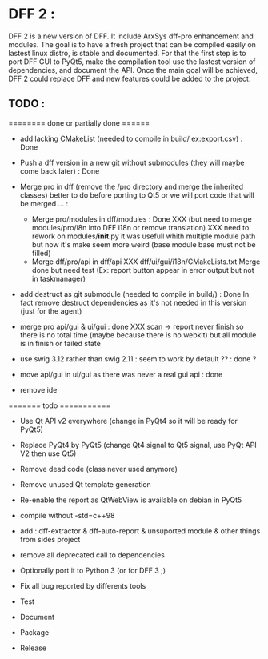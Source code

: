 DFF 2 : 
=======

DFF 2 is a new version of DFF. It include ArxSys dff-pro enhancement and modules.
The goal is to have a fresh project that can be compiled easily on lastest linux distro, is stable and documented. 
For that the first step is to port DFF GUI to PyQt5, make the compilation tool use the lastest version of dependencies, and document the API. 
Once the main goal will be achieved, DFF 2 could replace DFF and new features could be added to the project.

TODO :  
------

======== done or partially done ======

- add lacking CMakeList (needed to compile in build/ ex:export.csv) : Done

- Push a dff version in a new git without submodules (they will maybe come back later) : Done

- Merge pro in dff (remove the /pro directory and merge the inherited classes) better to do before porting to Qt5 or we will port code that will be merged ... :
  * Merge pro/modules in dff/modules : Done
    XXX (but need to merge modules/pro/i8n into DFF i18n or remove translation)
    XXX need to rework on modules/__init__.py it was usefull whith multiple module path but now it's make seem more weird (base module base must not be filled)
  * Merge dff/pro/api in dff/api
    XXX dff/ui/gui/i18n/CMakeLists.txt
    Merge done but need test (Ex: report button appear in error output but not in taskmanager)

- add destruct as git submodule (needed to compile in build/) : Done
  In fact remove destruct dependencies as it's not needed in this version (just for the agent)

- merge pro api/gui & ui/gui : done
  XXX scan -> report never finish so there is no total time (maybe because there is no webkit) but all module is in finish or failed state
- use swig 3.12 rather than swig 2.11 : seem to work by default ?? : done ?
- move api/gui in ui/gui as there was never a real gui api : done
- remove ide 

======= todo ===========

- Use Qt API v2 everywhere (change in PyQt4 so it will be ready for PyQt5)
- Replace PyQt4 by PyQt5 (change Qt4 signal to Qt5 signal, use PyQt API V2 then use Qt5)
- Remove dead code (class never used anymore)
- Remove unused Qt template generation
- Re-enable the report as QtWebView is available on debian in PyQt5

- compile without -std=c++98
- add : dff-extractor & dff-auto-report & unsuported module & other things from sides project
- remove all deprecated call to dependencies 
- Optionally port it to Python 3 (or for DFF 3 ;)
- Fix all bug reported by differents tools
- Test 
- Document
- Package
- Release 
